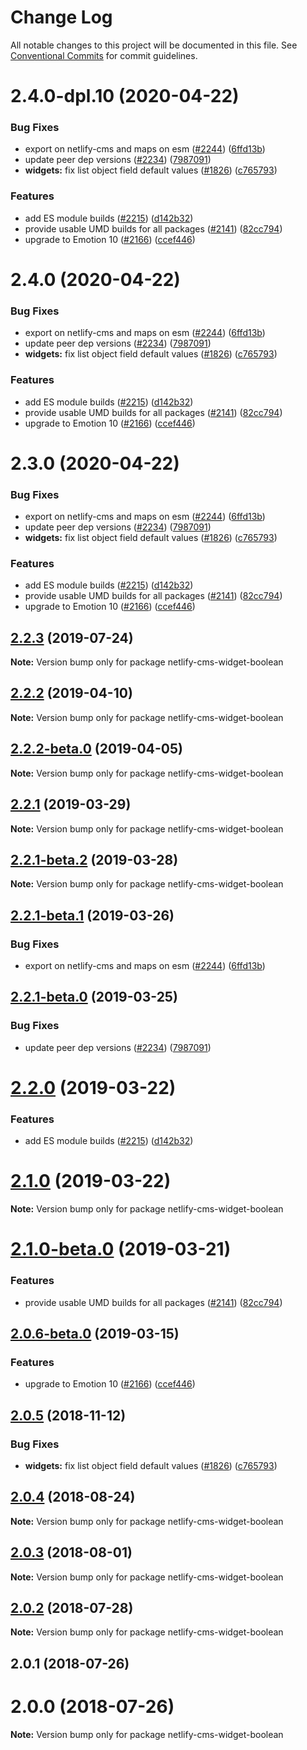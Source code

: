 # Change Log

All notable changes to this project will be documented in this file.
See [Conventional Commits](https://conventionalcommits.org) for commit guidelines.

# 2.4.0-dpl.10 (2020-04-22)


### Bug Fixes

* export on netlify-cms and maps on esm ([#2244](https://github.com/netlify/netlify-cms/tree/master/packages/netlify-cms-widget-boolean/issues/2244)) ([6ffd13b](https://github.com/netlify/netlify-cms/tree/master/packages/netlify-cms-widget-boolean/commit/6ffd13b))
* update peer dep versions ([#2234](https://github.com/netlify/netlify-cms/tree/master/packages/netlify-cms-widget-boolean/issues/2234)) ([7987091](https://github.com/netlify/netlify-cms/tree/master/packages/netlify-cms-widget-boolean/commit/7987091))
* **widgets:** fix list object field default values ([#1826](https://github.com/netlify/netlify-cms/tree/master/packages/netlify-cms-widget-boolean/issues/1826)) ([c765793](https://github.com/netlify/netlify-cms/tree/master/packages/netlify-cms-widget-boolean/commit/c765793))


### Features

* add ES module builds ([#2215](https://github.com/netlify/netlify-cms/tree/master/packages/netlify-cms-widget-boolean/issues/2215)) ([d142b32](https://github.com/netlify/netlify-cms/tree/master/packages/netlify-cms-widget-boolean/commit/d142b32))
* provide usable UMD builds for all packages ([#2141](https://github.com/netlify/netlify-cms/tree/master/packages/netlify-cms-widget-boolean/issues/2141)) ([82cc794](https://github.com/netlify/netlify-cms/tree/master/packages/netlify-cms-widget-boolean/commit/82cc794))
* upgrade to Emotion 10 ([#2166](https://github.com/netlify/netlify-cms/tree/master/packages/netlify-cms-widget-boolean/issues/2166)) ([ccef446](https://github.com/netlify/netlify-cms/tree/master/packages/netlify-cms-widget-boolean/commit/ccef446))





# 2.4.0 (2020-04-22)


### Bug Fixes

* export on netlify-cms and maps on esm ([#2244](https://github.com/netlify/netlify-cms/tree/master/packages/netlify-cms-widget-boolean/issues/2244)) ([6ffd13b](https://github.com/netlify/netlify-cms/tree/master/packages/netlify-cms-widget-boolean/commit/6ffd13b))
* update peer dep versions ([#2234](https://github.com/netlify/netlify-cms/tree/master/packages/netlify-cms-widget-boolean/issues/2234)) ([7987091](https://github.com/netlify/netlify-cms/tree/master/packages/netlify-cms-widget-boolean/commit/7987091))
* **widgets:** fix list object field default values ([#1826](https://github.com/netlify/netlify-cms/tree/master/packages/netlify-cms-widget-boolean/issues/1826)) ([c765793](https://github.com/netlify/netlify-cms/tree/master/packages/netlify-cms-widget-boolean/commit/c765793))


### Features

* add ES module builds ([#2215](https://github.com/netlify/netlify-cms/tree/master/packages/netlify-cms-widget-boolean/issues/2215)) ([d142b32](https://github.com/netlify/netlify-cms/tree/master/packages/netlify-cms-widget-boolean/commit/d142b32))
* provide usable UMD builds for all packages ([#2141](https://github.com/netlify/netlify-cms/tree/master/packages/netlify-cms-widget-boolean/issues/2141)) ([82cc794](https://github.com/netlify/netlify-cms/tree/master/packages/netlify-cms-widget-boolean/commit/82cc794))
* upgrade to Emotion 10 ([#2166](https://github.com/netlify/netlify-cms/tree/master/packages/netlify-cms-widget-boolean/issues/2166)) ([ccef446](https://github.com/netlify/netlify-cms/tree/master/packages/netlify-cms-widget-boolean/commit/ccef446))





# 2.3.0 (2020-04-22)


### Bug Fixes

* export on netlify-cms and maps on esm ([#2244](https://github.com/netlify/netlify-cms/tree/master/packages/netlify-cms-widget-boolean/issues/2244)) ([6ffd13b](https://github.com/netlify/netlify-cms/tree/master/packages/netlify-cms-widget-boolean/commit/6ffd13b))
* update peer dep versions ([#2234](https://github.com/netlify/netlify-cms/tree/master/packages/netlify-cms-widget-boolean/issues/2234)) ([7987091](https://github.com/netlify/netlify-cms/tree/master/packages/netlify-cms-widget-boolean/commit/7987091))
* **widgets:** fix list object field default values ([#1826](https://github.com/netlify/netlify-cms/tree/master/packages/netlify-cms-widget-boolean/issues/1826)) ([c765793](https://github.com/netlify/netlify-cms/tree/master/packages/netlify-cms-widget-boolean/commit/c765793))


### Features

* add ES module builds ([#2215](https://github.com/netlify/netlify-cms/tree/master/packages/netlify-cms-widget-boolean/issues/2215)) ([d142b32](https://github.com/netlify/netlify-cms/tree/master/packages/netlify-cms-widget-boolean/commit/d142b32))
* provide usable UMD builds for all packages ([#2141](https://github.com/netlify/netlify-cms/tree/master/packages/netlify-cms-widget-boolean/issues/2141)) ([82cc794](https://github.com/netlify/netlify-cms/tree/master/packages/netlify-cms-widget-boolean/commit/82cc794))
* upgrade to Emotion 10 ([#2166](https://github.com/netlify/netlify-cms/tree/master/packages/netlify-cms-widget-boolean/issues/2166)) ([ccef446](https://github.com/netlify/netlify-cms/tree/master/packages/netlify-cms-widget-boolean/commit/ccef446))





## [2.2.3](https://github.com/netlify/netlify-cms/tree/master/packages/netlify-cms-widget-boolean/compare/netlify-cms-widget-boolean@2.2.2...netlify-cms-widget-boolean@2.2.3) (2019-07-24)

**Note:** Version bump only for package netlify-cms-widget-boolean





## [2.2.2](https://github.com/netlify/netlify-cms/tree/master/packages/netlify-cms-widget-boolean/compare/netlify-cms-widget-boolean@2.2.2-beta.0...netlify-cms-widget-boolean@2.2.2) (2019-04-10)

**Note:** Version bump only for package netlify-cms-widget-boolean





## [2.2.2-beta.0](https://github.com/netlify/netlify-cms/tree/master/packages/netlify-cms-widget-boolean/compare/netlify-cms-widget-boolean@2.2.1...netlify-cms-widget-boolean@2.2.2-beta.0) (2019-04-05)

**Note:** Version bump only for package netlify-cms-widget-boolean





## [2.2.1](https://github.com/netlify/netlify-cms/tree/master/packages/netlify-cms-widget-boolean/compare/netlify-cms-widget-boolean@2.2.1-beta.2...netlify-cms-widget-boolean@2.2.1) (2019-03-29)

**Note:** Version bump only for package netlify-cms-widget-boolean





## [2.2.1-beta.2](https://github.com/netlify/netlify-cms/tree/master/packages/netlify-cms-widget-boolean/compare/netlify-cms-widget-boolean@2.2.1-beta.1...netlify-cms-widget-boolean@2.2.1-beta.2) (2019-03-28)

**Note:** Version bump only for package netlify-cms-widget-boolean





## [2.2.1-beta.1](https://github.com/netlify/netlify-cms/tree/master/packages/netlify-cms-widget-boolean/compare/netlify-cms-widget-boolean@2.2.1-beta.0...netlify-cms-widget-boolean@2.2.1-beta.1) (2019-03-26)


### Bug Fixes

* export on netlify-cms and maps on esm ([#2244](https://github.com/netlify/netlify-cms/tree/master/packages/netlify-cms-widget-boolean/issues/2244)) ([6ffd13b](https://github.com/netlify/netlify-cms/tree/master/packages/netlify-cms-widget-boolean/commit/6ffd13b))





## [2.2.1-beta.0](https://github.com/netlify/netlify-cms/tree/master/packages/netlify-cms-widget-boolean/compare/netlify-cms-widget-boolean@2.2.0...netlify-cms-widget-boolean@2.2.1-beta.0) (2019-03-25)


### Bug Fixes

* update peer dep versions ([#2234](https://github.com/netlify/netlify-cms/tree/master/packages/netlify-cms-widget-boolean/issues/2234)) ([7987091](https://github.com/netlify/netlify-cms/tree/master/packages/netlify-cms-widget-boolean/commit/7987091))





# [2.2.0](https://github.com/netlify/netlify-cms/tree/master/packages/netlify-cms-widget-boolean/compare/netlify-cms-widget-boolean@2.1.0...netlify-cms-widget-boolean@2.2.0) (2019-03-22)


### Features

* add ES module builds ([#2215](https://github.com/netlify/netlify-cms/tree/master/packages/netlify-cms-widget-boolean/issues/2215)) ([d142b32](https://github.com/netlify/netlify-cms/tree/master/packages/netlify-cms-widget-boolean/commit/d142b32))





# [2.1.0](https://github.com/netlify/netlify-cms/tree/master/packages/netlify-cms-widget-boolean/compare/netlify-cms-widget-boolean@2.1.0-beta.0...netlify-cms-widget-boolean@2.1.0) (2019-03-22)

**Note:** Version bump only for package netlify-cms-widget-boolean





# [2.1.0-beta.0](https://github.com/netlify/netlify-cms/tree/master/packages/netlify-cms-widget-boolean/compare/netlify-cms-widget-boolean@2.0.6-beta.0...netlify-cms-widget-boolean@2.1.0-beta.0) (2019-03-21)


### Features

* provide usable UMD builds for all packages ([#2141](https://github.com/netlify/netlify-cms/tree/master/packages/netlify-cms-widget-boolean/issues/2141)) ([82cc794](https://github.com/netlify/netlify-cms/tree/master/packages/netlify-cms-widget-boolean/commit/82cc794))





## [2.0.6-beta.0](https://github.com/netlify/netlify-cms/tree/master/packages/netlify-cms-widget-boolean/compare/netlify-cms-widget-boolean@2.0.5...netlify-cms-widget-boolean@2.0.6-beta.0) (2019-03-15)


### Features

* upgrade to Emotion 10 ([#2166](https://github.com/netlify/netlify-cms/tree/master/packages/netlify-cms-widget-boolean/issues/2166)) ([ccef446](https://github.com/netlify/netlify-cms/tree/master/packages/netlify-cms-widget-boolean/commit/ccef446))





## [2.0.5](https://github.com/netlify/netlify-cms/tree/master/packages/netlify-cms-widget-boolean/compare/netlify-cms-widget-boolean@2.0.4...netlify-cms-widget-boolean@2.0.5) (2018-11-12)


### Bug Fixes

* **widgets:** fix list object field default values ([#1826](https://github.com/netlify/netlify-cms/tree/master/packages/netlify-cms-widget-boolean/issues/1826)) ([c765793](https://github.com/netlify/netlify-cms/tree/master/packages/netlify-cms-widget-boolean/commit/c765793))





<a name="2.0.4"></a>
## [2.0.4](https://github.com/netlify/netlify-cms/tree/master/packages/netlify-cms-widget-boolean/compare/netlify-cms-widget-boolean@2.0.3...netlify-cms-widget-boolean@2.0.4) (2018-08-24)




**Note:** Version bump only for package netlify-cms-widget-boolean

<a name="2.0.3"></a>
## [2.0.3](https://github.com/netlify/netlify-cms/tree/master/packages/netlify-cms-widget-boolean/compare/netlify-cms-widget-boolean@2.0.2...netlify-cms-widget-boolean@2.0.3) (2018-08-01)




**Note:** Version bump only for package netlify-cms-widget-boolean

<a name="2.0.2"></a>
## [2.0.2](https://github.com/netlify/netlify-cms/tree/master/packages/netlify-cms-widget-boolean/compare/netlify-cms-widget-boolean@2.0.1...netlify-cms-widget-boolean@2.0.2) (2018-07-28)




**Note:** Version bump only for package netlify-cms-widget-boolean

<a name="2.0.1"></a>
## 2.0.1 (2018-07-26)



<a name="2.0.0"></a>
# 2.0.0 (2018-07-26)




**Note:** Version bump only for package netlify-cms-widget-boolean
